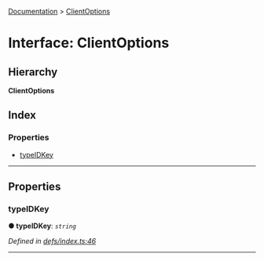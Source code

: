 [Documentation](../README.md) > [ClientOptions](../interfaces/clientoptions.md)

# Interface: ClientOptions

## Hierarchy

**ClientOptions**

## Index

### Properties

* [typeIDKey](clientoptions.md#typeidkey)

---

## Properties

<a id="typeidkey"></a>

###  typeIDKey

**● typeIDKey**: *`string`*

*Defined in [defs/index.ts:46](https://github.com/bad-batch/handl/blob/20503ed/packages/cache-manager/src/defs/index.ts#L46)*

___

